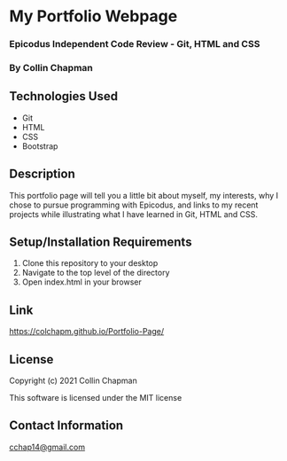 # My Portfolio Webpage

### Epicodus Independent Code Review - Git, HTML and CSS

### By Collin Chapman

## Technologies Used

* Git
* HTML
* CSS
* Bootstrap

## Description

This portfolio page will tell you a little bit about myself, my interests, why I chose to pursue programming with Epicodus, and links to my recent projects while illustrating what I have learned in Git, HTML and CSS. 

## Setup/Installation Requirements

  1. Clone this repository to your desktop
  2. Navigate to the top level of the directory
  3. Open index.html in your browser 

## Link

https://colchapm.github.io/Portfolio-Page/

## License

Copyright (c) 2021 Collin Chapman

This software is licensed under the MIT license

## Contact Information

cchap14@gmail.com
